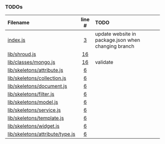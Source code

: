 ### TODOs
| Filename | line # | TODO
|:------|:------:|:------
|[index.js](https://github.com/ShroudComputing/shroud/tree/sandbox/index.js)|[3](https://github.com/ShroudComputing/shroud/tree/sandbox/index.js#L3)|update website in package.json when changing branch
|[lib/shroud.js](https://github.com/ShroudComputing/shroud/tree/sandbox/lib/shroud.js)|[16](https://github.com/ShroudComputing/shroud/tree/sandbox/lib/shroud.js#L16)
|[lib/classes/mongo.js](https://github.com/ShroudComputing/shroud/tree/sandbox/lib/classes/mongo.js)|[16](https://github.com/ShroudComputing/shroud/tree/sandbox/lib/classes/mongo.js#L16)|validate
|[lib/skeletons/attribute.js](https://github.com/ShroudComputing/shroud/tree/sandbox/lib/skeletons/attribute.js)|[6](https://github.com/ShroudComputing/shroud/tree/sandbox/lib/skeletons/attribute.js#L6)
|[lib/skeletons/collection.js](https://github.com/ShroudComputing/shroud/tree/sandbox/lib/skeletons/collection.js)|[6](https://github.com/ShroudComputing/shroud/tree/sandbox/lib/skeletons/collection.js#L6)
|[lib/skeletons/document.js](https://github.com/ShroudComputing/shroud/tree/sandbox/lib/skeletons/document.js)|[6](https://github.com/ShroudComputing/shroud/tree/sandbox/lib/skeletons/document.js#L6)
|[lib/skeletons/filter.js](https://github.com/ShroudComputing/shroud/tree/sandbox/lib/skeletons/filter.js)|[6](https://github.com/ShroudComputing/shroud/tree/sandbox/lib/skeletons/filter.js#L6)
|[lib/skeletons/model.js](https://github.com/ShroudComputing/shroud/tree/sandbox/lib/skeletons/model.js)|[6](https://github.com/ShroudComputing/shroud/tree/sandbox/lib/skeletons/model.js#L6)
|[lib/skeletons/service.js](https://github.com/ShroudComputing/shroud/tree/sandbox/lib/skeletons/service.js)|[6](https://github.com/ShroudComputing/shroud/tree/sandbox/lib/skeletons/service.js#L6)
|[lib/skeletons/template.js](https://github.com/ShroudComputing/shroud/tree/sandbox/lib/skeletons/template.js)|[6](https://github.com/ShroudComputing/shroud/tree/sandbox/lib/skeletons/template.js#L6)
|[lib/skeletons/widget.js](https://github.com/ShroudComputing/shroud/tree/sandbox/lib/skeletons/widget.js)|[6](https://github.com/ShroudComputing/shroud/tree/sandbox/lib/skeletons/widget.js#L6)
|[lib/skeletons/attribute/type.js](https://github.com/ShroudComputing/shroud/tree/sandbox/lib/skeletons/attribute/type.js)|[6](https://github.com/ShroudComputing/shroud/tree/sandbox/lib/skeletons/attribute/type.js#L6)